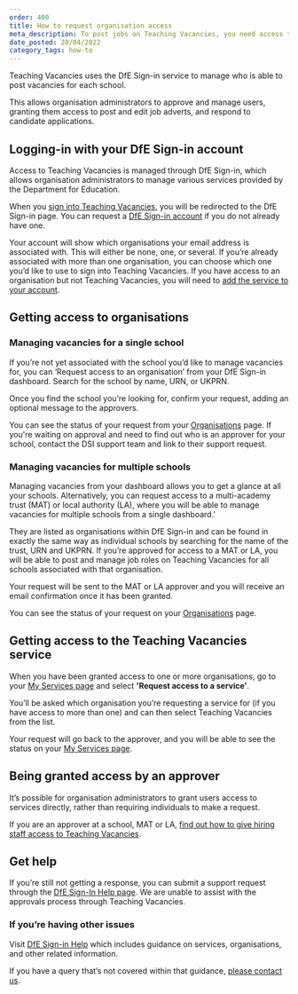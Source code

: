 ```yaml
---
order: 400
title: How to request organisation access
meta_description: To post jobs on Teaching Vacancies, you need access to the right organisation. Find out how to make a request and get approved for one or multiple schools.Expert advice on what information to include when creating a job advert, from the job title all the way through to how to apply.
date_posted: 20/04/2022
category_tags: how-to
---
```


Teaching Vacancies uses the DfE Sign-in service to manage who is able to post vacancies for each school.

This allows organisation administrators to approve and manage users, granting them access to post and edit job adverts, and respond to candidate applications.

## Logging-in with your DfE Sign-in account

Access to Teaching Vacancies is managed through DfE Sign-in, which allows organisation administrators to manage various services provided by the Department for Education.

When you [sign into Teaching Vacancies](https://teaching-vacancies.service.gov.uk/publishers/sign-in), you will be redirected to the DfE Sign-in page. You can request a [DfE Sign-in account](https://profile.signin.education.gov.uk/register) if you do not already have one.

Your account will show which organisations your email address is associated with. This will either be none, one, or several. If you’re already associated with more than one organisation, you can choose which one you’d like to use to sign into Teaching Vacancies.
If you have access to an organisation but not Teaching Vacancies, you will need to [add the service to your account](#getting-access-to-the-teaching-vacancies-service).

## Getting access to organisations

### Managing vacancies for a single school

If you’re not yet associated with the school you’d like to manage vacancies for, you can ‘Request access to an organisation’ from your DfE Sign-in dashboard. Search for the school by name, URN, or UKPRN.

Once you find the school you’re looking for, confirm your request, adding an optional message to the approvers.

You can see the status of your request from your [Organisations](https://services.signin.education.gov.uk/organisations) page. If you're waiting on approval and need to find out who is an approver for your school, contact the DSI support team and link to their support request.

### Managing vacancies for multiple schools

Managing vacancies from your dashboard allows you to get a glance at all your schools.
Alternatively, you can request access to a multi-academy trust (MAT) or local authority (LA), where you will be able to manage vacancies for multiple schools from a single dashboard.'

They are listed as organisations within DfE Sign-in and can be found in exactly the same way as individual schools by searching for the name of the trust, URN and UKPRN. If you’re approved for access to a MAT or LA, you will be able to post and manage job roles on Teaching Vacancies for all schools associated with that organisation.

Your request will be sent to the MAT or LA approver and you will receive an email confirmation once it has been granted.

You can see the status of your request on your [Organisations](https://services.signin.education.gov.uk/organisations) page.

## Getting access to the Teaching Vacancies service

When you have been granted access to one or more organisations, go to your [My Services page](https://services.signin.education.gov.uk/my-services) and select **'Request access to a service'**.

You’ll be asked which organisation you’re requesting a service for (if you have access to more than one) and can then select Teaching Vacancies from the list.

Your request will go back to the approver, and you will be able to see the status on your [My Services page](https://services.signin.education.gov.uk/my-services).

## Being granted access by an approver

It’s possible for organisation administrators to grant users access to services directly, rather than requiring individuals to make a request.

If you are an approver at a school, MAT or LA, [find out how to give hiring staff access to Teaching Vacancies](https://teaching-vacancies.service.gov.uk/get-help-hiring/how-to-approve-access-for-hiring-staff).

## Get help

If you’re still not getting a response, you can submit a support request through the [DfE Sign-In Help page](https://help.signin.education.gov.uk/contact-us). We are unable to assist with the approvals process through Teaching Vacancies.

### If you’re having other issues

Visit [DfE Sign-in Help](https://help.signin.education.gov.uk) which includes guidance on services, organisations, and other related information.

If you have a query that’s not covered within that guidance, [please contact us](https://teaching-vacancies.service.gov.uk/support_request/new).

 
